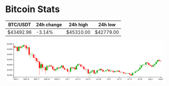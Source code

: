 # Bitcoin Stats

BTC/USDT|24h change|24h high|24h low|
|---|---|---|---|
|$43492.96|-3.14%|$45310.00|$42779.00|

<img src="./chart.svg">
